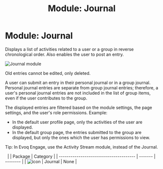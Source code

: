 ﻿---
uid: module-journal
locale: en
title: "Module: Journal"
dnnversion: 09.02.00
related-topics: module-member-directory,module-message-center,module-social-groups
---

# Module: Journal

Displays a list of activities related to a user or a group in reverse chronological order. Also enables the user to post an entry.

  

![Journal module](/images/scr-module-Journal.png)

  

Old entries cannot be edited, only deleted.

A user can submit an entry in their personal journal or in a group journal. Personal journal entries are separate from group journal entries; therefore, a user's personal journal entries are not included in the list of group items, even if the user contributes to the group.

The displayed entries are filtered based on the module settings, the page settings, and the user's role permissions. Example:

*   In the default user profile page, only the activities of the user are displayed.
*   In the default group page, the entries submitted to the group are displayed, but only the ones which the user has permissions to view.

Tip: In Evoq Engage, use the Activity Stream module, instead of the Journal.

 
|                                         | Package | Category |
| --------------------------------------- | ------- | -------- |
| ![icon](/images/ico-module-journal.png) | Journal | None     |
